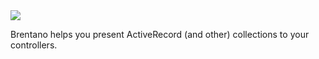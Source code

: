 <img src="http://i.imgur.com/mNV9T.jpg"/>

Brentano helps you present ActiveRecord (and other) collections to your controllers.